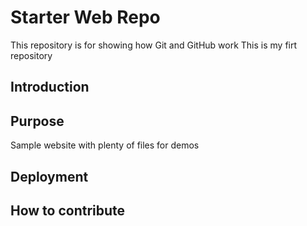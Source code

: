 # Starter Web Repo

This repository is for showing how Git and GitHub work 
This is my firt repository

## Introduction

## Purpose

Sample website with plenty of files for demos

## Deployment

## How to contribute